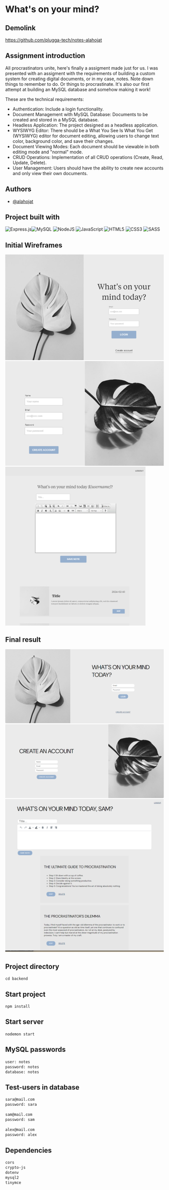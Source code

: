 # What's on your mind?

## Demolink

https://github.com/plugga-tech/notes-alahojat

## Assignment introduction

All procrastinators unite, here's finally a assigment made just for us. I was presented with an assigment with the requirements of building a custom system for creating digital documents, or in my case, notes. Note down things to remember to do. Or things to procrastinate. It's also our first attempt at building an MySQL database and somehow making it work!

These are the technical requirements:

- Authentication: Include a login functionality.
- Document Management with MySQL Database: Documents to be created and stored in a MySQL database.
- Headless Application: The project designed as a headless application.
- WYSIWYG Editor: There should be a What You See Is What You Get (WYSIWYG) editor for document editing, allowing users to change text color, background color, and save their changes.
- Document Viewing Modes: Each document should be viewable in both editing mode and "normal" mode.
- CRUD Operations: Implementation of all CRUD operations (Create, Read, Update, Delete).
- User Management: Users should have the ability to create new accounts and only view their own documents.

## Authors

- [@alahojat](https://www.github.com/alahojat)

## Project built with

![Express.js](https://img.shields.io/badge/express.js-%23404d59.svg?style=for-the-badge&logo=express&logoColor=%2361DAFB)![MySQL](https://img.shields.io/badge/mysql-%2300f.svg?style=for-the-badge&logo=mysql&logoColor=white)
![NodeJS](https://img.shields.io/badge/node.js-6DA55F?style=for-the-badge&logo=node.js&logoColor=white)
![JavaScript](https://img.shields.io/badge/javascript-%23323330.svg?style=for-the-badge&logo=javascript&logoColor=%23F7DF1E)
![HTML5](https://img.shields.io/badge/html5-%23E34F26.svg?style=for-the-badge&logo=html5&logoColor=white)
![CSS3](https://img.shields.io/badge/css3-%231572B6.svg?style=for-the-badge&logo=css3&logoColor=white)
![SASS](https://img.shields.io/badge/SASS-hotpink.svg?style=for-the-badge&logo=SASS&logoColor=white)

## Initial Wireframes

![alt text](frontend/devdocs/wireframes/login-page.png)
![alt text](frontend/devdocs/wireframes/create-new-user.png)
![alt text](frontend/devdocs/wireframes/logged-in-page-and-notes.png)

## Final result

![alt text](frontend/devdocs/wireframes/final-result/Final-login.png)
![alt text](frontend/devdocs/wireframes/final-result/final-create-account.png)
![alt text](frontend/devdocs/wireframes/final-result/final-logged-in-view.png)

## Project directory

```
cd backend
```

## Start project

```
npm install
```

## Start server

```
nodemon start
```

## MySQL passwords

```
user: notes
password: notes
database: notes
```

## Test-users in database

```
sara@mail.com
password: sara

sam@mail.com
password: sam

alex@mail.com
password: alex
```

## Dependencies

```
cors
crypto-js
dotenv
mysql2
tinymce
```
